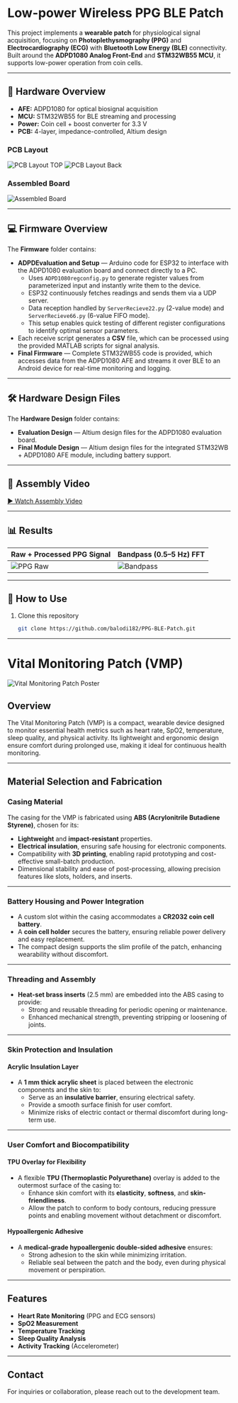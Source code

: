 # Low-power Wireless PPG BLE Patch

This project implements a **wearable patch** for physiological signal acquisition, focusing on **Photoplethysmography (PPG)** and **Electrocardiography (ECG)** with **Bluetooth Low Energy (BLE)** connectivity.  
Built around the **ADPD1080 Analog Front-End** and **STM32WB55 MCU**, it supports low-power operation from coin cells.

---

## 🔧 Hardware Overview
- **AFE:** ADPD1080 for optical biosignal acquisition  
- **MCU:** STM32WB55 for BLE streaming and processing  
- **Power:** Coin cell + boost converter for 3.3 V  
- **PCB:** 4-layer, impedance-controlled, Altium design  

### PCB Layout
![PCB Layout TOP](Images_and_Videos/PPGLEDside.png)
![PCB Layout Back](Images_and_Videos/PPGModuleSide.png)

### Assembled Board
![Assembled Board](Images_and_Videos/STMmodule.jpg)

---

## 💻 Firmware Overview

The **Firmware** folder contains:
- **ADPDEvaluation and Setup** — Arduino code for ESP32 to interface with the ADPD1080 evaluation board and connect directly to a PC.  
  - Uses `ADPD1080regconfig.py` to generate register values from parameterized input and instantly write them to the device.  
  - ESP32 continuously fetches readings and sends them via a UDP server.  
  - Data reception handled by `ServerRecieve22.py` (2-value mode) and `ServerRecieve66.py` (6-value FIFO mode).  
  - This setup enables quick testing of different register configurations to identify optimal sensor parameters.  
- Each receive script generates a **CSV** file, which can be processed using the provided MATLAB scripts for signal analysis.  
- **Final Firmware** — Complete STM32WB55 code is provided, which accesses data from the ADPD1080 AFE and streams it over BLE to an Android device for real-time monitoring and logging.

---

## 🛠 Hardware Design Files

The **Hardware Design** folder contains:
- **Evaluation Design** — Altium design files for the ADPD1080 evaluation board.  
- **Final Module Design** — Altium design files for the integrated STM32WB + ADPD1080 AFE module, including battery support.  

---

## 🎥 Assembly Video
[▶ Watch Assembly Video](Images_and_Videos/CompleteDesign.mp4)

---

## 📊 Results

| Raw + Processed PPG Signal | Bandpass (0.5–5 Hz) FFT |
|----------------------------|------------------------|
| ![PPG Raw](Results/Pre_and_Post_Filtered_SIgnal.jpg) | ![Bandpass](Results/FFT-Bandpass.jpg) |

---

## 🚀 How to Use
1. Clone this repository  
   ```bash
   git clone https://github.com/balodi182/PPG-BLE-Patch.git
   ```

---

# Vital Monitoring Patch (VMP)

![Vital Monitoring Patch Poster](Images_and_Videos/Poster.png)

## Overview
The Vital Monitoring Patch (VMP) is a compact, wearable device designed to monitor essential health metrics such as heart rate, SpO2, temperature, sleep quality, and physical activity. Its lightweight and ergonomic design ensure comfort during prolonged use, making it ideal for continuous health monitoring.

---

## Material Selection and Fabrication

### **Casing Material**
The casing for the VMP is fabricated using **ABS (Acrylonitrile Butadiene Styrene)**, chosen for its:
- **Lightweight** and **impact-resistant** properties.
- **Electrical insulation**, ensuring safe housing for electronic components.
- Compatibility with **3D printing**, enabling rapid prototyping and cost-effective small-batch production.
- Dimensional stability and ease of post-processing, allowing precision features like slots, holders, and inserts.

---

### **Battery Housing and Power Integration**
- A custom slot within the casing accommodates a **CR2032 coin cell battery**.
- A **coin cell holder** secures the battery, ensuring reliable power delivery and easy replacement.
- The compact design supports the slim profile of the patch, enhancing wearability without discomfort.

---

### **Threading and Assembly**
- **Heat-set brass inserts** (2.5 mm) are embedded into the ABS casing to provide:
  - Strong and reusable threading for periodic opening or maintenance.
  - Enhanced mechanical strength, preventing stripping or loosening of joints.

---

### **Skin Protection and Insulation**

#### **Acrylic Insulation Layer**
- A **1 mm thick acrylic sheet** is placed between the electronic components and the skin to:
  - Serve as an **insulative barrier**, ensuring electrical safety.
  - Provide a smooth surface finish for user comfort.
  - Minimize risks of electric contact or thermal discomfort during long-term use.

---

### **User Comfort and Biocompatibility**

#### **TPU Overlay for Flexibility**
- A flexible **TPU (Thermoplastic Polyurethane)** overlay is added to the outermost surface of the casing to:
  - Enhance skin comfort with its **elasticity**, **softness**, and **skin-friendliness**.
  - Allow the patch to conform to body contours, reducing pressure points and enabling movement without detachment or discomfort.

#### **Hypoallergenic Adhesive**
- A **medical-grade hypoallergenic double-sided adhesive** ensures:
  - Strong adhesion to the skin while minimizing irritation.
  - Reliable seal between the patch and the body, even during physical movement or perspiration.

---

## Features
- **Heart Rate Monitoring** (PPG and ECG sensors)
- **SpO2 Measurement**
- **Temperature Tracking**
- **Sleep Quality Analysis**
- **Activity Tracking** (Accelerometer)

---

## Contact
For inquiries or collaboration, please reach out to the development team.

